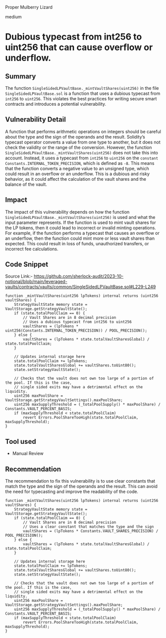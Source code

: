 Proper Mulberry Lizard

medium

# Dubious typecast from int256 to uint256 that can cause overflow or underflow.

## Summary

The function `SingleSidedLPVaultBase._mintVaultShares(uint256)` in the file `SingleSidedLPVaultBase.sol` is a function that uses a dubious typecast from `int256` to `uint256`. This violates the best practices for writing secure smart contracts and introduces a potential vulnerability.
## Vulnerability Detail

A function that performs arithmetic operations on integers should be careful about the type and the sign of the operands and the result. Solidity’s typecast operator converts a value from one type to another, but it does not check the validity or the range of the conversion. However, the function `SingleSidedLPVaultBase._mintVaultShares(uint256)` does not take this into account. Instead, it uses a typecast from `int256` to `uint256` on the `constant Constants.INTERNAL_TOKEN_PRECISION`, which is defined as `-8`. This means that the function converts a negative value to an unsigned type, which could result in an overflow or an underflow. This is a dubious and risky behavior, as it could affect the calculation of the vault shares and the balance of the vault.
## Impact

The impact of this vulnerability depends on how the function `SingleSidedLPVaultBase._mintVaultShares(uint256)` is used and what the input parameter represents. If the function is used to mint vault shares for the LP tokens, then it could lead to incorrect or invalid minting operations. For example, if the function performs a typecast that causes an overflow or an underflow, then the function could mint more or less vault shares than expected. This could result in loss of funds, unauthorized transfers, or incorrect fee calculations.
## Code Snippet

Source Link:- https://github.com/sherlock-audit/2023-10-notional/blob/main/leveraged-vaults/contracts/vaults/common/SingleSidedLPVaultBase.sol#L229-L249
```solidity
function _mintVaultShares(uint256 lpTokens) internal returns (uint256 vaultShares) {
    StrategyVaultState memory state = VaultStorage.getStrategyVaultState();
    if (state.totalPoolClaim == 0) {
        // Vault Shares are in 8 decimal precision
        // Uses a dubious typecast from int256 to uint256
        vaultShares = (lpTokens * uint256(Constants.INTERNAL_TOKEN_PRECISION)) / POOL_PRECISION();
    } else {
        vaultShares = (lpTokens * state.totalVaultSharesGlobal) / state.totalPoolClaim;
    }

    // Updates internal storage here
    state.totalPoolClaim += lpTokens;
    state.totalVaultSharesGlobal += vaultShares.toUint80();
    state.setStrategyVaultState();

    // Checks that the vault does not own too large of a portion of the pool. If this is the case,
    // single sided exits may have a detrimental effect on the liquidity.
    uint256 maxPoolShare = VaultStorage.getStrategyVaultSettings().maxPoolShare;
    uint256 maxSupplyThreshold = (_totalPoolSupply() * maxPoolShare) / Constants.VAULT_PERCENT_BASIS;
    if (maxSupplyThreshold < state.totalPoolClaim)
        revert Errors.PoolShareTooHigh(state.totalPoolClaim, maxSupplyThreshold);
}

```
## Tool used

- Manual Review

## Recommendation
The recommendation to fix this vulnerability is to use clear constants that match the type and the sign of the operands and the result. This can avoid the need for typecasting and improve the readability of the code. 
```solidity
function _mintVaultShares(uint256 lpTokens) internal returns (uint256 vaultShares) {
    StrategyVaultState memory state = VaultStorage.getStrategyVaultState();
    if (state.totalPoolClaim == 0) {
        // Vault Shares are in 8 decimal precision
        // Uses a clear constant that matches the type and the sign
        vaultShares = (lpTokens * Constants.VAULT_SHARES_PRECISION) / POOL_PRECISION();
    } else {
        vaultShares = (lpTokens * state.totalVaultSharesGlobal) / state.totalPoolClaim;
    }

    // Updates internal storage here
    state.totalPoolClaim += lpTokens;
    state.totalVaultSharesGlobal += vaultShares.toUint80();
    state.setStrategyVaultState();

    // Checks that the vault does not own too large of a portion of the pool. If this is the case,
    // single sided exits may have a detrimental effect on the liquidity.
    uint256 maxPoolShare = VaultStorage.getStrategyVaultSettings().maxPoolShare;
    uint256 maxSupplyThreshold = (_totalPoolSupply() * maxPoolShare) / Constants.VAULT_PERCENT_BASIS;
    if (maxSupplyThreshold < state.totalPoolClaim)
        revert Errors.PoolShareTooHigh(state.totalPoolClaim, maxSupplyThreshold);
}

```